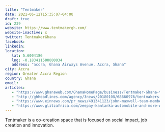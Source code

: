 ```yaml
---
title: "Tentmaker"
date: 2021-06-12T15:35:07-04:00
draft: true
id: 239
website: https://www.tentmakergh.com/
website-inactive: x
twitter: TentmakerGhana
facebook: 
linkedin: 
location: 
   lat: 5.6004186
   lng: -0.183411500000034
   address: "accra, Ghana Airways Avenue, Accra, Ghana"
city: Accra
region: Greater Accra Region
country: Ghana
email: 
articles:
   - "https://www.ghanaweb.com/GhanaHomePage/business/Tentmaker-Ghana-trains-21-fashion-entrepreneurs-under-Creative-Enterprise-Program-CEP-687748"
   - "http://ghheadlines.com/agency/3news/20180108/68660976/tentmakers-raptorkids-programming-prepares-community-kids-for-the-future"
   - "https://www.einnews.com/pr_news/491341123/john-maxwell-team-members-collaborating-to-host-a-conference-in-ghana"
   - "https://www.glitzafrica.com/zeepay-kantanka-automobile-and-more-win-2017-ghana-startup-awards/"
---
```

Tentmaker is a co-creation space  that is focused on social impact, job creation and innovation.  
